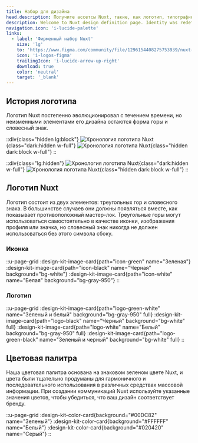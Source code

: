 ```yaml
---
title: Набор для дизайна
head.description: Получите ассетсы Nuxt, такие, как логотип, типографика и цвета..
description: Welcome to Nuxt design definition page. Identity was redefined by handpicking conscientiously colors, and shapes in order to express how easy & joyful Nuxt products are.
navigation.icon: 'i-lucide-palette'
links:
  - label: 'Фирменный набор Nuxt'
    size: 'lg'
    to: 'https://www.figma.com/community/file/1296154408275753939/nuxt-brand-kit'
    icon: 'i-logos-figma'
    trailingIcon: 'i-lucide-arrow-up-right'
    download: true
    color: 'neutral'
    target: '_blank'
---
```


## История логотипа

Логотип Nuxt постепенно эволюционировал с течением времени, но неизменными элементами его дизайна остаются форма горы и словесный знак.

::div{class="hidden lg:block"}
![Хронология логотипа Nuxt](/assets/design-kit/timeline-light.svg){class="dark:hidden w-full"}
![Хронология логотипа Nuxt](/assets/design-kit/timeline-dark.svg){class="hidden dark:block w-full"}
::

::div{class="lg:hidden"}
![Хронология логотипа Nuxt](/assets/design-kit/timeline-mobile-light.svg){class="dark:hidden w-full"}
![Хронология логотипа Nuxt](/assets/design-kit/timeline-mobile-dark.svg){class="hidden dark:block w-full"}
::

## Логотип Nuxt

Логотип состоит из двух элементов: треугольных гор и словесного знака. В большинстве случаев они должны появляться вместе, как показывает противоположный мастер-лок. Треугольные горы могут использоваться самостоятельно в качестве иконки, изображения профиля или значка, но словесный знак никогда не должен использоваться без этого символа сбоку.

### Иконка

::u-page-grid
  :design-kit-image-card{path="icon-green" name="Зеленая"}
  :design-kit-image-card{path="icon-black" name="Черная" background="bg-white"}
  :design-kit-image-card{path="icon-white" name="Белая" background="bg-gray-950"}
::

### Логотип

::u-page-grid
  :design-kit-image-card{path="logo-green-white" name="Зеленый и белый" background="bg-gray-950" full}
  :design-kit-image-card{path="logo-black" name="Черный" background="bg-white" full}
  :design-kit-image-card{path="logo-white" name="Белый" background="bg-gray-950" full}
  :design-kit-image-card{path="logo-green-black" name="Зеленый и черный" background="bg-white" full}
::

## Цветовая палитра

Наша цветовая палитра основана на знаковом зеленом цвете Nuxt, и цвета были тщательно продуманы для гармоничного и последовательного использования в различных средствах массовой информации. При создании коммуникаций Nuxt используйте указанные значения цветов, чтобы убедиться, что ваш дизайн соответствует бренду.

::u-page-grid
  :design-kit-color-card{background="#00DC82" name="Зеленый"}
  :design-kit-color-card{background="#FFFFFF" name="Белый"}
  :design-kit-color-card{background="#020420" name="Серый"}
::
